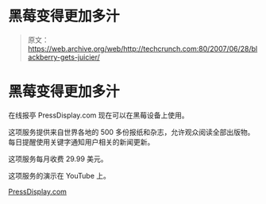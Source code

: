 # 黑莓变得更加多汁

> 原文：<https://web.archive.org/web/http://techcrunch.com:80/2007/06/28/blackberry-gets-juicier/>

# 黑莓变得更加多汁

在线报亭 PressDisplay.com 现在可以在黑莓设备上使用。

这项服务提供来自世界各地的 500 多份报纸和杂志，允许观众阅读全部出版物。每日提醒使用关键字通知用户相关的新闻更新。

这项服务每月收费 29.99 美元。

这项服务的演示在 YouTube 上。

[PressDisplay.com](https://web.archive.org/web/20130628135713/http://www.pressdisplay.com/)